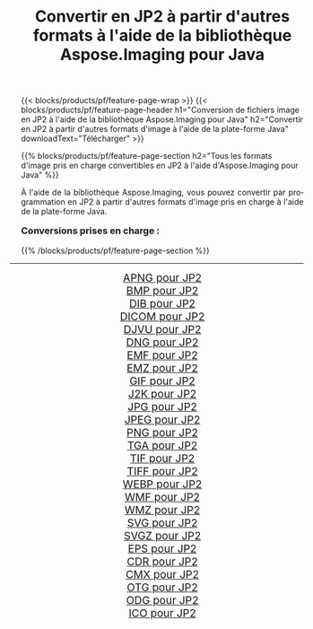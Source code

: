 ﻿---
title: Convertir en JP2 à partir d'autres formats à l'aide de la bibliothèque Aspose.Imaging pour Java 
weight: 3920
url: /fr/java/conversion/to/jp2/ 
lang: fr
langdirlevel: 2
locales: zh-hans,ja,it,ru,de,es,fr,nl,id,lt,pl,pt,vi,tr,ko,zh-hant,ar,hi,th,sv,cs,uk,he
description: En utilisant Aspose.Imaging, vous pouvez convertir en JP2 à partir d'autres formats en utilisant Java
---

{{< blocks/products/pf/feature-page-wrap >}}
{{< blocks/products/pf/feature-page-header h1="Conversion de fichiers image en JP2 à l'aide de la bibliothèque Aspose.Imaging pour Java" h2="Convertir en JP2 à partir d'autres formats d'image à l'aide de la plate-forme Java" downloadText="Télécharger" >}}


{{% blocks/products/pf/feature-page-section  h2="Tous les formats d'image pris en charge convertibles en JP2 à l'aide d'Aspose.Imaging pour Java" %}}
<p align=justify>À l'aide de la bibliothèque Aspose.Imaging, vous pouvez convertir par programmation en JP2 à partir d'autres formats d'image pris en charge à l'aide de la plate-forme Java.</p>
<h3 style="margin-top:16px;">
Conversions prises en charge :
</h3>
{{% /blocks/products/pf/feature-page-section %}}
<div class="container-fluid productfamilypage bg-gray">
    <div class="convertypes bg-gray agp-content section">
        <div class="container">
		<hr style="margin-left:-20px;"/>
		<div class="row other-converters" style="gap: 10px;font-size: 19px;text-align:center;">
		    <div class='col-md-3 other-converter remove-lp remove-rp'><a href="/imaging/fr/java/conversion/apng-to-jp2/" style="padding:15px;">APNG pour JP2</a></div>
<div class='col-md-3 other-converter remove-lp remove-rp'><a href="/imaging/fr/java/conversion/bmp-to-jp2/" style="padding:15px;">BMP pour JP2</a></div>
<div class='col-md-3 other-converter remove-lp remove-rp'><a href="/imaging/fr/java/conversion/dib-to-jp2/" style="padding:15px;">DIB pour JP2</a></div>
<div class='col-md-3 other-converter remove-lp remove-rp'><a href="/imaging/fr/java/conversion/dicom-to-jp2/" style="padding:15px;">DICOM pour JP2</a></div>
<div class='col-md-3 other-converter remove-lp remove-rp'><a href="/imaging/fr/java/conversion/djvu-to-jp2/" style="padding:15px;">DJVU pour JP2</a></div>
<div class='col-md-3 other-converter remove-lp remove-rp'><a href="/imaging/fr/java/conversion/dng-to-jp2/" style="padding:15px;">DNG pour JP2</a></div>
<div class='col-md-3 other-converter remove-lp remove-rp'><a href="/imaging/fr/java/conversion/emf-to-jp2/" style="padding:15px;">EMF pour JP2</a></div>
<div class='col-md-3 other-converter remove-lp remove-rp'><a href="/imaging/fr/java/conversion/emz-to-jp2/" style="padding:15px;">EMZ pour JP2</a></div>
<div class='col-md-3 other-converter remove-lp remove-rp'><a href="/imaging/fr/java/conversion/gif-to-jp2/" style="padding:15px;">GIF pour JP2</a></div>
<div class='col-md-3 other-converter remove-lp remove-rp'><a href="/imaging/fr/java/conversion/j2k-to-jp2/" style="padding:15px;">J2K pour JP2</a></div>
<div class='col-md-3 other-converter remove-lp remove-rp'><a href="/imaging/fr/java/conversion/jpg-to-jp2/" style="padding:15px;">JPG pour JP2</a></div>
<div class='col-md-3 other-converter remove-lp remove-rp'><a href="/imaging/fr/java/conversion/jpeg-to-jp2/" style="padding:15px;">JPEG pour JP2</a></div>
<div class='col-md-3 other-converter remove-lp remove-rp'><a href="/imaging/fr/java/conversion/png-to-jp2/" style="padding:15px;">PNG pour JP2</a></div>
<div class='col-md-3 other-converter remove-lp remove-rp'><a href="/imaging/fr/java/conversion/tga-to-jp2/" style="padding:15px;">TGA pour JP2</a></div>
<div class='col-md-3 other-converter remove-lp remove-rp'><a href="/imaging/fr/java/conversion/tif-to-jp2/" style="padding:15px;">TIF pour JP2</a></div>
<div class='col-md-3 other-converter remove-lp remove-rp'><a href="/imaging/fr/java/conversion/tiff-to-jp2/" style="padding:15px;">TIFF pour JP2</a></div>
<div class='col-md-3 other-converter remove-lp remove-rp'><a href="/imaging/fr/java/conversion/webp-to-jp2/" style="padding:15px;">WEBP pour JP2</a></div>
<div class='col-md-3 other-converter remove-lp remove-rp'><a href="/imaging/fr/java/conversion/wmf-to-jp2/" style="padding:15px;">WMF pour JP2</a></div>
<div class='col-md-3 other-converter remove-lp remove-rp'><a href="/imaging/fr/java/conversion/wmz-to-jp2/" style="padding:15px;">WMZ pour JP2</a></div>
<div class='col-md-3 other-converter remove-lp remove-rp'><a href="/imaging/fr/java/conversion/svg-to-jp2/" style="padding:15px;">SVG pour JP2</a></div>
<div class='col-md-3 other-converter remove-lp remove-rp'><a href="/imaging/fr/java/conversion/svgz-to-jp2/" style="padding:15px;">SVGZ pour JP2</a></div>
<div class='col-md-3 other-converter remove-lp remove-rp'><a href="/imaging/fr/java/conversion/eps-to-jp2/" style="padding:15px;">EPS pour JP2</a></div>
<div class='col-md-3 other-converter remove-lp remove-rp'><a href="/imaging/fr/java/conversion/cdr-to-jp2/" style="padding:15px;">CDR pour JP2</a></div>
<div class='col-md-3 other-converter remove-lp remove-rp'><a href="/imaging/fr/java/conversion/cmx-to-jp2/" style="padding:15px;">CMX pour JP2</a></div>
<div class='col-md-3 other-converter remove-lp remove-rp'><a href="/imaging/fr/java/conversion/otg-to-jp2/" style="padding:15px;">OTG pour JP2</a></div>
<div class='col-md-3 other-converter remove-lp remove-rp'><a href="/imaging/fr/java/conversion/odg-to-jp2/" style="padding:15px;">ODG pour JP2</a></div>
<div class='col-md-3 other-converter remove-lp remove-rp'><a href="/imaging/fr/java/conversion/ico-to-jp2/" style="padding:15px;">ICO pour JP2</a></div>
                </div>
        </div>
    </div>
</div>
<br/>

